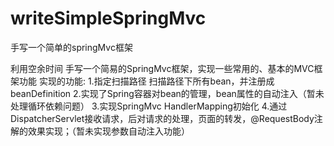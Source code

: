 # writeSimpleSpringMvc
手写一个简单的springMvc框架

利用空余时间 手写一个简易的SpringMvc框架，实现一些常用的、基本的MVC框架功能
实现的功能:
1.指定扫描路径 扫描路径下所有bean，并注册成beanDefinition
2.实现了Spring容器对bean的管理，bean属性的自动注入（暂未处理循环依赖问题）
3.实现SpringMvc HandlerMapping初始化
4.通过DispatcherServlet接收请求，后对请求的处理，页面的转发，@RequestBody注解的效果实现；（暂未实现参数自动注入功能）
